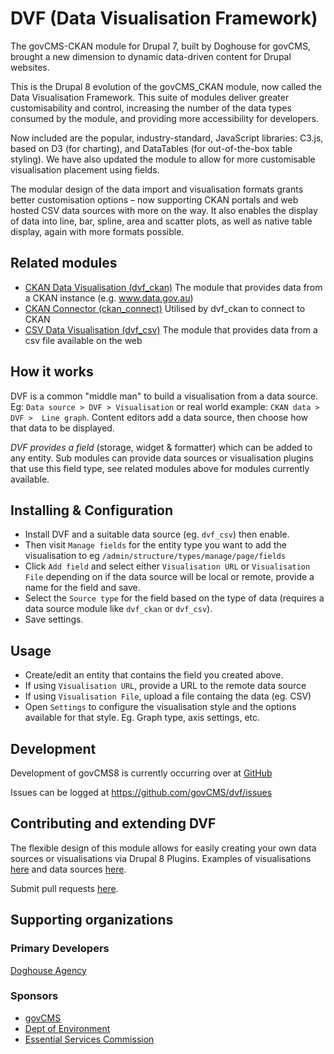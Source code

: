 # DVF (Data Visualisation Framework)

The govCMS-CKAN module for Drupal 7, built by Doghouse for govCMS, brought a new
dimension to dynamic data-driven content for Drupal websites.

This is the Drupal 8 evolution of the govCMS_CKAN module, now called the Data 
Visualisation Framework. This suite of modules deliver greater customisability 
and control, increasing the number of the data types consumed by the module, 
and providing more accessibility for developers.

Now included are the popular, industry-standard, JavaScript libraries: C3.js, 
based on D3 (for charting), and DataTables (for out-of-the-box table styling). 
We have also updated the module to allow for more customisable visualisation 
placement using fields.

The modular design of the data import and visualisation formats grants better 
customisation options – now supporting CKAN portals and web hosted CSV data 
sources with more on the way. It also enables the display of data into line, 
bar, spline, area and scatter plots, as well as native table display, again 
with more formats possible.

## Related modules

* [CKAN Data Visualisation (dvf_ckan)](https://www.drupal.org/project/dvf_ckan) 
  The module that provides data from a CKAN instance (e.g. www.data.gov.au)
* [CKAN Connector (ckan_connect)](https://www.drupal.org/project/ckan_connect)
  Utilised by dvf_ckan to connect to CKAN
* [CSV Data Visualisation (dvf_csv)](https://www.drupal.org/project/dvf_csv) 
  The module that provides data from a csv file available on the web

## How it works

DVF is a common "middle man" to build a visualisation from a data source. Eg: 
`Data source > DVF > Visualisation` or real world example: `CKAN data > DVF > 
Line graph`. Content editors add a data source, then choose how that data to 
be displayed.

*DVF provides a field* (storage, widget & formatter) which can be added to any 
entity. Sub modules can provide data sources or visualisation plugins that use 
this field type, see related modules above for modules currently available.

## Installing & Configuration

* Install DVF and a suitable data source (eg. `dvf_csv`) then enable.
* Then visit `Manage fields` for the entity type you want to add the 
  visualisation to eg `/admin/structure/types/manage/page/fields`
* Click `Add field` and select either `Visualisation URL` or 
  `Visualisation File` depending on if the data source will be local or remote, 
  provide a name for the field and save.
* Select the `Source type` for the field based on the type of data (requires a 
  data source module like `dvf_ckan` or `dvf_csv`).
* Save settings.

## Usage

* Create/edit an entity that contains the field you created above.
* If using `Visualisation URL`, provide a URL to the remote data source
* If using `Visualisation File`, upload a file containg the data (eg. CSV)
* Open `Settings` to configure the visualisation style and the options
  available for that style. Eg. Graph type, axis settings, etc.

## Development 

Development of govCMS8 is currently occurring over at 
[GitHub](https://github.com/govCMS/dvf)

Issues can be logged at https://github.com/govCMS/dvf/issues

## Contributing and extending DVF

The flexible design of this module allows for easily creating your own data 
sources or visualisations via Drupal 8 Plugins. Examples of visualisations 
[here](https://github.com/govCMS/dvf/tree/8.x-1.x/src/Plugin) and data sources 
[here](https://github.com/govCMS/dvf/tree/8.x-1.x/dvf_csv).

Submit pull requests [here](https://github.com/govCMS/dvf/pulls).

## Supporting organizations

### Primary Developers

[Doghouse Agency](https://www.drupal.org/doghouse-agency)

### Sponsors 

* [govCMS](https://www.govcms.gov.au/)
* [Dept of Environment](http://www.environment.gov.au/)
* [Essential Services Commission](https://www.esc.vic.gov.au/)

